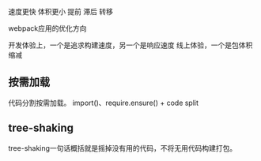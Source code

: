 
速度更快
体积更小
提前
滞后
转移

webpack应用的优化方向

开发体验上，一个是追求构建速度，另一个是响应速度
线上体验，一个是包体积缩减

## 按需加载
代码分割按需加载。
import()、require.ensure() + code split 

## tree-shaking
tree-shaking一句话概括就是摇掉没有用的代码，不将无用代码构建打包。

